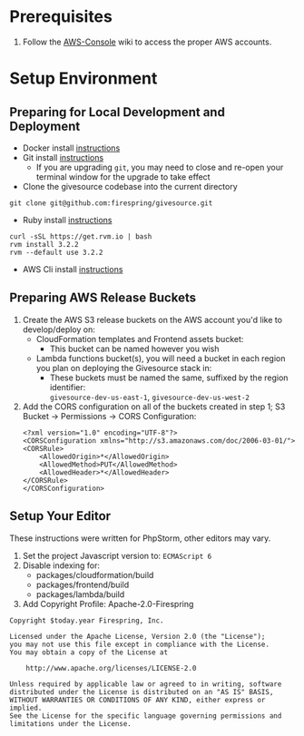 # Prerequisites
1. Follow the [AWS-Console](aws-console.md) wiki to access the proper AWS accounts.

# Setup Environment
## Preparing for Local Development and Deployment
* Docker install [instructions](https://docs.docker.com/desktop/)
* Git install [instructions](https://git-scm.com/book/en/v2/Getting-Started-Installing-Git)
    * If you are upgrading `git`, you may need to close and re-open your terminal window for the upgrade to take effect
* Clone the givesource codebase into the current directory
```
git clone git@github.com:firespring/givesource.git
```
* Ruby install [instructions](https://rvm.io/rvm/install)
```
curl -sSL https://get.rvm.io | bash
rvm install 3.2.2
rvm --default use 3.2.2
```
* AWS Cli install [instructions](https://aws.amazon.com/cli/)






## Preparing AWS Release Buckets
1. Create the AWS S3 release buckets on the AWS account you'd like to develop/deploy on:
	- CloudFormation templates and Frontend assets bucket:
		- This bucket can be named however you wish
	- Lambda functions bucket(s), you will need a bucket in each region you plan on deploying the Givesource stack in:
		- These buckets must be named the same, suffixed by the region identifier:  
			`givesource-dev-us-east-1`, `givesource-dev-us-west-2`
2. Add the CORS configuration on all of the buckets created in step 1; S3 Bucket -> Permissions -> CORS Configuration:
	```
	<?xml version="1.0" encoding="UTF-8"?>
	<CORSConfiguration xmlns="http://s3.amazonaws.com/doc/2006-03-01/">
	<CORSRule>
	    <AllowedOrigin>*</AllowedOrigin>
	    <AllowedMethod>PUT</AllowedMethod>
	    <AllowedHeader>*</AllowedHeader>
	</CORSRule>
	</CORSConfiguration>
	```

## Setup Your Editor
These instructions were written for PhpStorm, other editors may vary.

1. Set the project Javascript version to: `ECMAScript 6`
2. Disable indexing for:
	- packages/cloudformation/build
	- packages/frontend/build
	- packages/lambda/build
3. Add Copyright Profile: Apache-2.0-Firespring
```
Copyright $today.year Firespring, Inc.

Licensed under the Apache License, Version 2.0 (the "License");
you may not use this file except in compliance with the License.
You may obtain a copy of the License at

    http://www.apache.org/licenses/LICENSE-2.0

Unless required by applicable law or agreed to in writing, software
distributed under the License is distributed on an "AS IS" BASIS,
WITHOUT WARRANTIES OR CONDITIONS OF ANY KIND, either express or implied.
See the License for the specific language governing permissions and
limitations under the License.
```
